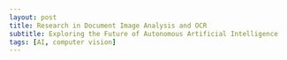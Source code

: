 ```yaml
---
layout: post
title: Research in Document Image Analysis and OCR
subtitle: Exploring the Future of Autonomous Artificial Intelligence
tags: [AI, computer vision]
---
```

